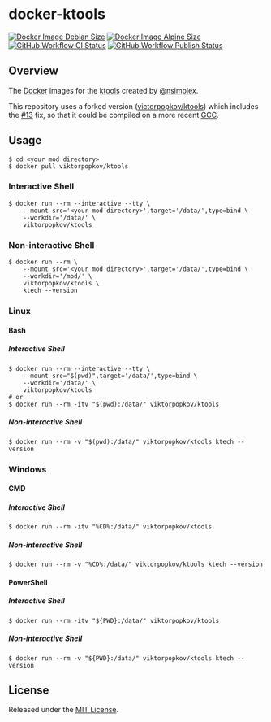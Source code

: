 # docker-ktools

[![Docker Image Debian Size]](https://hub.docker.com/r/viktorpopkov/ktools)
[![Docker Image Alpine Size]](https://hub.docker.com/r/viktorpopkov/ktools)
[![GitHub Workflow CI Status][]](https://github.com/victorpopkov/docker-ktools/actions?query=workflow%3ACI)
[![GitHub Workflow Publish Status][]](https://github.com/victorpopkov/docker-ktools/actions?query=workflow%3APublish)

## Overview

The [Docker][] images for the [ktools][] created by [@nsimplex][].

This repository uses a forked version ([victorpopkov/ktools][]) which includes
the [#13](https://github.com/nsimplex/ktools/pull/13) fix, so that it could be
compiled on a more recent [GCC][].

## Usage

```shell script
$ cd <your mod directory>
$ docker pull viktorpopkov/ktools
```

### Interactive Shell

```shell script
$ docker run --rm --interactive --tty \
    --mount src='<your mod directory>',target='/data/',type=bind \
    --workdir='/data/' \
    viktorpopkov/ktools
```

### Non-interactive Shell

```shell script
$ docker run --rm \
    --mount src='<your mod directory>',target='/data/',type=bind \
    --workdir='/mod/' \
    viktorpopkov/ktools \
    ktech --version
```

### Linux

#### Bash

##### Interactive Shell

```shell script
$ docker run --rm --interactive --tty \
    --mount src="$(pwd)",target='/data/',type=bind \
    --workdir='/data/' \
    viktorpopkov/ktools
# or
$ docker run --rm -itv "$(pwd):/data/" viktorpopkov/ktools
```

##### Non-interactive Shell

```shell script
$ docker run --rm -v "$(pwd):/data/" viktorpopkov/ktools ktech --version
```

### Windows

#### CMD

##### Interactive Shell

```shell script
$ docker run --rm -itv "%CD%:/data/" viktorpopkov/ktools
```

##### Non-interactive Shell

```shell script
$ docker run --rm -v "%CD%:/data/" viktorpopkov/ktools ktech --version
```

#### PowerShell

##### Interactive Shell

```shell script
$ docker run --rm -itv "${PWD}:/data/" viktorpopkov/ktools
```

##### Non-interactive Shell

```shell script
$ docker run --rm -v "${PWD}:/data/" viktorpopkov/ktools ktech --version
```

## License

Released under the [MIT License](https://opensource.org/licenses/MIT).

[@nsimplex]: https://github.com/nsimplex
[docker image alpine size]: https://img.shields.io/docker/image-size/viktorpopkov/ktools/debian?label=debian%20size
[docker image debian size]: https://img.shields.io/docker/image-size/viktorpopkov/ktools/alpine?label=alpine%20size
[docker]: https://www.docker.com/
[don't starve]: https://www.klei.com/games/dont-starve
[gcc]: https://gcc.gnu.org/
[github workflow ci status]: https://img.shields.io/github/workflow/status/victorpopkov/docker-ktools/CI?label=CI
[github workflow publish status]: https://img.shields.io/github/workflow/status/victorpopkov/docker-ktools/Publish?label=Publish
[ktools]: https://github.com/nsimplex/ktools
[victorpopkov/ktools]: https://github.com/victorpopkov/ktools
